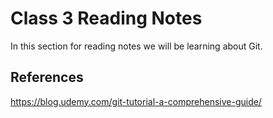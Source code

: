 # Class 3 Reading Notes

In this section for reading notes we will be learning about Git.

## References 

https://blog.udemy.com/git-tutorial-a-comprehensive-guide/